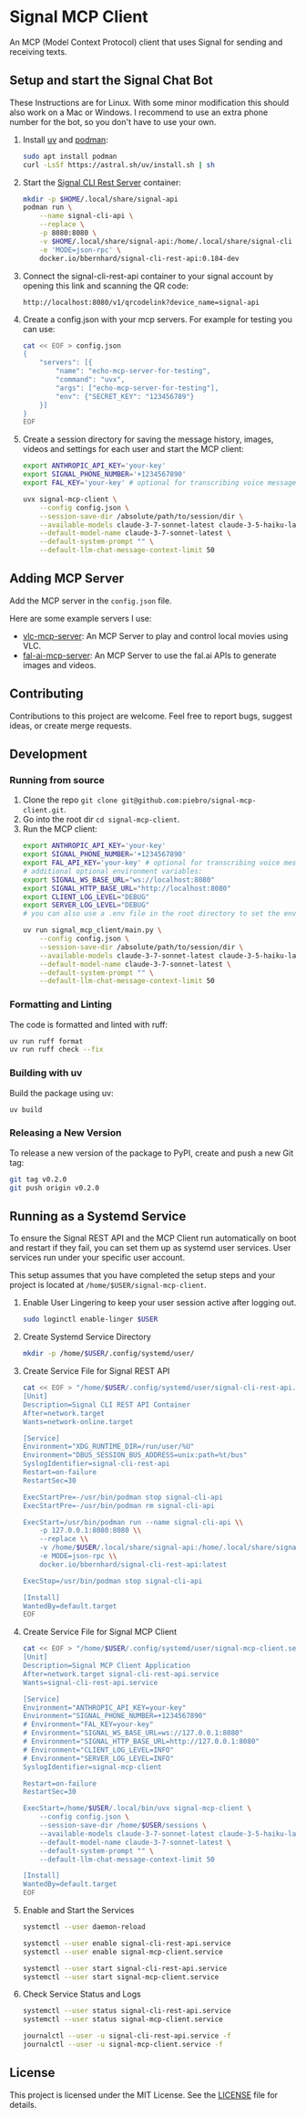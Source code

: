 # Signal MCP Client

An MCP (Model Context Protocol) client that uses Signal for sending and receiving texts.

## Setup and start the Signal Chat Bot

These Instructions are for Linux. With some minor modification this should also work on a Mac or Windows.
I recommend to use an extra phone number for the bot, so you don't have to use your own.

1. Install [uv](https://docs.astral.sh/uv/) and [podman](https://podman.io/):
    ```bash
    sudo apt install podman
    curl -LsSf https://astral.sh/uv/install.sh | sh
    ```
2. Start the [Signal CLI Rest Server](https://github.com/bbernhard/signal-cli-rest-api) container:
    ```bash
    mkdir -p $HOME/.local/share/signal-api
    podman run \
        --name signal-cli-api \
        --replace \
        -p 8080:8080 \
        -v $HOME/.local/share/signal-api:/home/.local/share/signal-cli \
        -e 'MODE=json-rpc' \
        docker.io/bbernhard/signal-cli-rest-api:0.184-dev
    ```
3. Connect the signal-cli-rest-api container to your signal account by opening this link and scanning the QR code:
    ```
    http://localhost:8080/v1/qrcodelink?device_name=signal-api
    ```
4. Create a config.json with your mcp servers. For example for testing you can use:
    ```bash
    cat << EOF > config.json
    {
        "servers": [{
            "name": "echo-mcp-server-for-testing",
            "command": "uvx",
            "args": ["echo-mcp-server-for-testing"],
            "env": {"SECRET_KEY": "123456789"}
        }]
    }
    EOF
    ```
5. Create a session directory for saving the message history, images, videos and settings for each user and start the MCP client:
    ```bash
    export ANTHROPIC_API_KEY='your-key'
    export SIGNAL_PHONE_NUMBER='+1234567890'
    export FAL_KEY='your-key' # optional for transcribing voice messages

    uvx signal-mcp-client \
        --config config.json \
        --session-save-dir /absolute/path/to/session/dir \
        --available-models claude-3-7-sonnet-latest claude-3-5-haiku-latest \
        --default-model-name claude-3-7-sonnet-latest \
        --default-system-prompt "" \
        --default-llm-chat-message-context-limit 50
    ```

## Adding MCP Server

Add the MCP server in the `config.json` file.

Here are some example servers I use:
- [vlc-mcp-server](https://github.com/piebro/vlc-mcp-server): An MCP Server to play and control local movies using VLC.
- [fal-ai-mcp-server](https://github.com/piebro/fal-ai-mcp-server): An MCP Server to use the fal.ai APIs to generate images and videos. 

## Contributing

Contributions to this project are welcome. Feel free to report bugs, suggest ideas, or create merge requests.

## Development

### Running from source

1. Clone the repo `git clone git@github.com:piebro/signal-mcp-client.git`.
2. Go into the root dir `cd signal-mcp-client`.
3. Run the MCP client:
    ```bash
    export ANTHROPIC_API_KEY='your-key'
    export SIGNAL_PHONE_NUMBER='+1234567890'
    export FAL_API_KEY='your-key' # optional for transcribing voice messages
    # additional optional environment variables:
    export SIGNAL_WS_BASE_URL="ws://localhost:8080"
    export SIGNAL_HTTP_BASE_URL="http://localhost:8080" 
    export CLIENT_LOG_LEVEL="DEBUG"
    export SERVER_LOG_LEVEL="DEBUG"
    # you can also use a .env file in the root directory to set the environment variables

    uv run signal_mcp_client/main.py \
        --config config.json \
        --session-save-dir /absolute/path/to/session/dir \
        --available-models claude-3-7-sonnet-latest claude-3-5-haiku-latest \
        --default-model-name claude-3-7-sonnet-latest \
        --default-system-prompt "" \
        --default-llm-chat-message-context-limit 50
    ```

### Formatting and Linting

The code is formatted and linted with ruff:

```bash
uv run ruff format
uv run ruff check --fix
```

### Building with uv

Build the package using uv:

```bash
uv build
```

### Releasing a New Version

To release a new version of the package to PyPI, create and push a new Git tag:

```bash
git tag v0.2.0
git push origin v0.2.0
```

## Running as a Systemd Service

To ensure the Signal REST API and the MCP Client run automatically on boot and restart if they fail, you can set them up as systemd user services.
User services run under your specific user account.

This setup assumes that you have completed the setup steps and your project is located at `/home/$USER/signal-mcp-client`.

1. Enable User Lingering to keep your user session active after logging out.
    ```bash
    sudo loginctl enable-linger $USER
    ```

2. Create Systemd Service Directory
    ```bash
    mkdir -p /home/$USER/.config/systemd/user/
    ```

3. Create Service File for Signal REST API 
    ```bash
    cat << EOF > "/home/$USER/.config/systemd/user/signal-cli-rest-api.service"
    [Unit]
    Description=Signal CLI REST API Container
    After=network.target
    Wants=network-online.target

    [Service]
    Environment="XDG_RUNTIME_DIR=/run/user/%U"
    Environment="DBUS_SESSION_BUS_ADDRESS=unix:path=%t/bus"
    SyslogIdentifier=signal-cli-rest-api
    Restart=on-failure
    RestartSec=30

    ExecStartPre=-/usr/bin/podman stop signal-cli-api
    ExecStartPre=-/usr/bin/podman rm signal-cli-api

    ExecStart=/usr/bin/podman run --name signal-cli-api \\
        -p 127.0.0.1:8080:8080 \\
        --replace \\
        -v /home/$USER/.local/share/signal-api:/home/.local/share/signal-cli \\
        -e MODE=json-rpc \\
        docker.io/bbernhard/signal-cli-rest-api:latest

    ExecStop=/usr/bin/podman stop signal-cli-api

    [Install]
    WantedBy=default.target
    EOF
    ```

4. Create Service File for Signal MCP Client
    ```bash
    cat << EOF > "/home/$USER/.config/systemd/user/signal-mcp-client.service"
    [Unit]
    Description=Signal MCP Client Application
    After=network.target signal-cli-rest-api.service
    Wants=signal-cli-rest-api.service

    [Service]
    Environment="ANTHROPIC_API_KEY=your-key" 
    Environment="SIGNAL_PHONE_NUMBER=+1234567890"
    # Environment="FAL_KEY=your-key"
    # Environment="SIGNAL_WS_BASE_URL=ws://127.0.0.1:8080"
    # Environment="SIGNAL_HTTP_BASE_URL=http://127.0.0.1:8080" 
    # Environment="CLIENT_LOG_LEVEL=INFO"
    # Environment="SERVER_LOG_LEVEL=INFO"
    SyslogIdentifier=signal-mcp-client

    Restart=on-failure
    RestartSec=30

    ExecStart=/home/$USER/.local/bin/uvx signal-mcp-client \
        --config config.json \
        --session-save-dir /home/$USER/sessions \
        --available-models claude-3-7-sonnet-latest claude-3-5-haiku-latest \
        --default-model-name claude-3-7-sonnet-latest \
        --default-system-prompt "" \
        --default-llm-chat-message-context-limit 50

    [Install]
    WantedBy=default.target
    EOF
    ```

5. Enable and Start the Services
    ```bash
    systemctl --user daemon-reload

    systemctl --user enable signal-cli-rest-api.service
    systemctl --user enable signal-mcp-client.service

    systemctl --user start signal-cli-rest-api.service
    systemctl --user start signal-mcp-client.service
    ```

6. Check Service Status and Logs
    ```bash
    systemctl --user status signal-cli-rest-api.service
    systemctl --user status signal-mcp-client.service

    journalctl --user -u signal-cli-rest-api.service -f
    journalctl --user -u signal-mcp-client.service -f
    ```

## License

This project is licensed under the MIT License. See the [LICENSE](LICENSE) file for details.